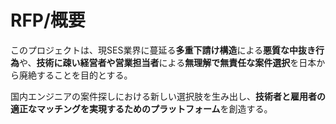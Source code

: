 # RFP/概要

このプロジェクトは、現SES業界に蔓延る**多重下請け構造**による**悪質な中抜き行為**や、**技術に疎い経営者や営業担当者**による**無理解で無責任な案件選択**を日本から廃絶することを目的とする。

国内エンジニアの案件探しにおける新しい選択肢を生み出し、**技術者と雇用者の適正なマッチングを実現するためのプラットフォーム**を創造する。
